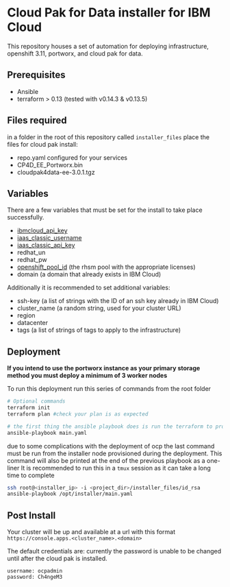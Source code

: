 # Cloud Pak for Data installer for IBM Cloud

This repository houses a set of automation for deploying infrastructure, openshift 3.11, portworx, and cloud pak for data.

## Prerequisites

- Ansible
- terraform > 0.13 (tested with v0.14.3 & v0.13.5)

## Files required

in a folder in the root of this repository called `installer_files` place the files for cloud pak install:

- repo.yaml configured for your services
- CP4D_EE_Portworx.bin
- cloudpak4data-ee-3.0.1.tgz

## Variables

There are a few variables that must be set for the install to take place successfully.

- [ibmcloud_api_key](https://cloud.ibm.com/docs/iam?topic=iam-userapikey)
- [iaas_classic_username](https://cloud.ibm.com/docs/account?topic=account-classic_keys#create-classic-infrastructure-key)
- [iaas_classic_api_key](https://cloud.ibm.com/docs/iam?topic=iam-classic_keys)
- redhat_un
- redhat_pw
- [openshift_pool_id](https://access.redhat.com/solutions/253273) (the rhsm pool with the appropriate licenses)
- domain (a domain that already exists in IBM Cloud)
  
Additionally it is recommended to set additional variables:

- ssh-key (a list of strings with the ID of an ssh key already in IBM Cloud)
- cluster_name (a random string, used for your cluster URL)
- region
- datacenter
- tags (a list of strings of tags to apply to the infrastructure)

## Deployment

**If you intend to use the portworx instance as your primary storage method you must deploy a minimum of 3 worker nodes**

To run this deployment run this series of commands from the root folder

```bash
# Optional commands
terraform init
terraform plan #check your plan is as expected

# the first thing the ansible playbook does is run the terraform to provision your infrastructure
ansible-playbook main.yaml
```

due to some complications with the deployment of ocp the last command must be run from the installer node provisioned during the deployment.
This command will also be printed at the end of the previous playbook as a one-liner
It is recommended to run this in a `tmux` session as it can take a long time to complete

```bash
ssh root@<installer_ip> -i <project_dir>/installer_files/id_rsa
ansible-playbook /opt/installer/main.yaml
```

## Post Install

Your cluster will be up and available at a url with this format
`https://console.apps.<cluster_name>.<domain>`

The default credentials are:
currently the password is unable to be changed until after the cloud pak is installed.

```
username: ocpadmin
password: Ch4ngeM3
```
